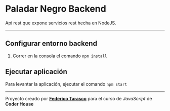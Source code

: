 # Paladar Negro Backend

Api rest que expone servicios rest hecha en NodeJS.

---

## Configurar entorno backend

1. Correr en la consola el comando `npm install`

## Ejecutar aplicación
Para levantar la aplicación, ejecutar el comando `npm start`

---

Proyecto creado por [**Federico Tarasco**](mailto:federico.tarasco@gmail.com) para el curso de *JavaScript* de **Coder House**